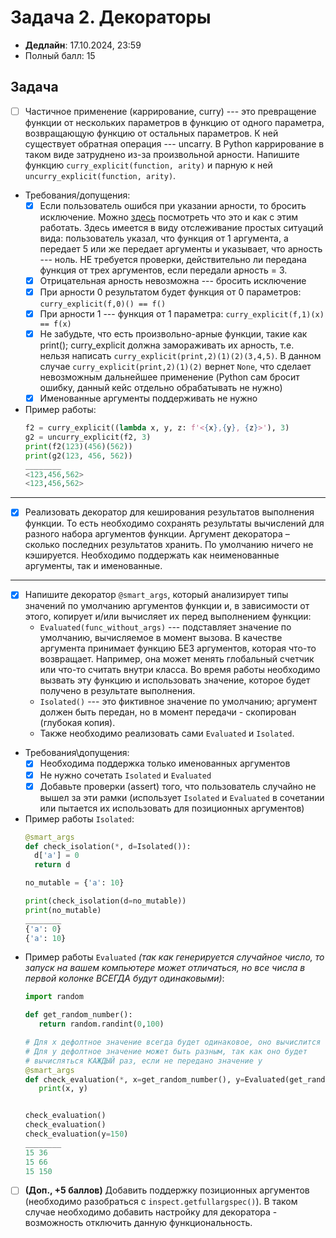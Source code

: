 # Задача 2. Декораторы

* **Дедлайн**: 17.10.2024, 23:59
* Полный балл: 15

## Задача

- [ ] Частичное применение (каррирование, curry) --- это превращение функции от нескольких параметров в функцию от одного параметра,
возвращающую функцию от остальных параметров. К ней существует обратная операция --- uncarry.
В Python каррирование в таком виде затруднено из-за произвольной арности.
Напишите функцию `curry_explicit(function, arity)` и парную к ней `uncurry_explicit(function, arity)`.
- Требования/допущения:
  - [x] Если пользователь ошибся при указании арности, то бросить исключение.
  Можно [здесь](https://docs.python.org/3/tutorial/errors.html) посмотреть что это и как с этим работать.
  Здесь имеется в виду отслеживание простых ситуаций вида: пользователь указал, что функция от 1 аргумента,
  а передает 5 или же передает аргументы и указывает, что арность --- ноль.
  НЕ требуется проверки, действительно ли передана функция от трех аргументов, если передали арность = 3.
  - [x] Отрицательная арность невозможна --- бросить исключение
  - [x] При арности 0 результатом будет функция от 0 параметров: `curry_explicit(f,0)() == f()`
  - [x] При арности 1 --- функция от 1 параметра: `curry_explicit(f,1)(x) == f(x)`
  - [x] Не забудьте, что есть произвольно-арные функции, такие как print(); curry_explicit должна замораживать их арность,
  т.е. нельзя написать `curry_explicit(print,2)(1)(2)(3,4,5)`.
  В данном случае `curry_explicit(print,2)(1)(2)` вернет `None`,
  что сделает невозможным дальнейшее применение (Python сам бросит ошибку, данный кейс отдельно обрабатывать не нужно)
  - [x] Именованные аргументы поддерживать не нужно
- Пример работы:
    ```python
    f2 = curry_explicit((lambda x, y, z: f'<{x},{y}, {z}>'), 3)
    g2 = uncurry_explicit(f2, 3)
    print(f2(123)(456)(562))
    print(g2(123, 456, 562))
    ________
    <123,456,562>
    <123,456,562>
    ```
-----
- [x] Реализовать декоратор для кеширования результатов выполнения функции.
То есть необходимо сохранять результаты вычислений для разного набора аргументов функции.
Аргумент декоратора – сколько последних результатов хранить.
По умолчанию ничего не кэшируется. Необходимо поддержать как неименованные аргументы, так и именованные.
-----
- [x] Напишите декоратор `@smart_args`, который анализирует типы значений по умолчанию аргументов функции и,
в зависимости от этого, копирует и/или вычисляет их перед выполнением функции:
  - `Evaluated(func_without_args)` --- подставляет значение по умолчанию, вычисляемое в момент вызова.
  В качестве аргумента принимает функцию БЕЗ аргументов, которая что-то возвращает.
  Например, она может менять глобальный счетчик или что-то считать внутри класса.
  Во время работы необходимо вызвать эту функцию и использовать значение, которое будет получено в результате выполнения.
  - `Isolated()` --- это фиктивное значение по умолчанию; аргумент должен быть передан, но в момент передачи - скопирован (глубокая копия).
  - Также необходимо реализовать сами `Evaluated` и `Isolated`.
- Требования\допущения:
  - [x] Необходима поддержка только именованных аргументов
  - [x] Не нужно сочетать `Isolated` и `Evaluated`
  - [x] Добавьте проверки (assert) того, что пользователь случайно не вышел за эти рамки
  (использует `Isolated` и `Evaluated` в сочетании или пытается их использовать для позиционных аргументов)
- Пример работы `Isolated`:
    ```python
    @smart_args
    def check_isolation(*, d=Isolated()):
      d['a'] = 0
      return d

    no_mutable = {'a': 10}

    print(check_isolation(d=no_mutable))
    print(no_mutable)
    ________
    {'a': 0}
    {'a': 10}
    ```
- Пример работы `Evaluated` *(так как генерируется случайное число, то запуск на вашем компьютере может отличаться, но все числа в первой колонке ВСЕГДА будут одинаковыми)*:
    ```python
    import random

    def get_random_number():
       return random.randint(0,100)

    # Для x дефолтное значение всегда будет одинаковое, оно вычислится один раз
    # Для y дефолтное значение может быть разным, так как оно будет
    # вычисляться КАЖДЫЙ раз, если не передано значение y
    @smart_args
    def check_evaluation(*, x=get_random_number(), y=Evaluated(get_random_number)):
       print(x, y)


    check_evaluation()
    check_evaluation()
    check_evaluation(y=150)
    ________
    15 36
    15 66
    15 150
    ```
- [ ] **(Доп., +5 баллов)** Добавить поддержку позиционных аргументов (необходимо разобраться с `inspect.getfullargspec()`).
В таком случае необходимо добавить настройку для декоратора - возможность отключить данную функциональность.
